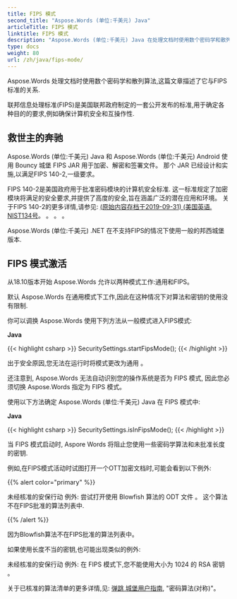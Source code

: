 ```yaml
---
title: FIPS 模式
second_title: "Aspose.Words (单位:千美元) Java"
articleTitle: FIPS 模式
linktitle: FIPS 模式
description: "Aspose.Words (单位:千美元) Java 在处理文档时使用数个密码学和散列算法来遵守FIPS标准."
type: docs
weight: 80
url: /zh/java/fips-mode/
---
```


Aspose.Words 处理文档时使用数个密码学和散列算法,这篇文章描述了它与FIPS标准的关系.

联邦信息处理标准(FIPS)是美国联邦政府制定的一套公开发布的标准,用于确定各种目的的要求,例如确保计算机安全和互操作性.

## 救世主的奔驰

Aspose.Words (单位:千美元) Java 和 Aspose.Words (单位:千美元) Android 使用 Bouncy 城堡 FIPS JAR 用于加密、解密和签署文件。 那个 JAR 已经设计和实施,以满足FIPS 140-2,一级要求。

FIPS 140-2是美国政府用于批准密码模块的计算机安全标准. 这一标准规定了加密模块将满足的安全要求,并提供了高度的安全,旨在涵盖广泛的潜在应用和环境。 关于FIPS 140-2的更多详情,请参见: [(原始内容存档于2019-09-31) (美国英语. NIST134号](https://www.nist.gov/publications/security-requirements-cryptographic-modules-includes-change-notices-1232002?pub_id=902003)。 。 。 。

Aspose.Words (单位:千美元) .NET 在不支持FIPS的情况下使用一般的邦西城堡版本.

## FIPS 模式激活

从18.10版本开始 Aspose.Words 允许以两种模式工作:通用和FIPS。

默认 Aspose.Words 在通用模式下工作,因此在这种情况下对算法和密钥的使用没有限制.

你可以调换 Aspose.Words 使用下列方法从一般模式进入FIPS模式:

**Java**

{{< highlight csharp >}}
SecuritySettings.startFipsMode();
{{< /highlight >}}

出于安全原因,您无法在运行时将模式更改为通用 。

还注意到, Aspose.Words 无法自动识别您的操作系统是否为 FIPS 模式, 因此您必须切换 Aspose.Words 指定为 FIPS 模式。

使用以下方法确定 Aspose.Words (单位:千美元) Java 在 FIPS 模式中:

**Java**

{{< highlight csharp >}}
SecuritySettings.isInFipsMode();
{{< /highlight >}}

当 FIPS 模式启动时, Aspore Words 将阻止您使用一些密码学算法和未批准长度的密钥.

例如,在FIPS模式活动时试图打开一个OTT加密文档时,可能会看到以下例外:

{{% alert color="primary" %}}

未经核准的安保行动 例外: 尝试打开使用 Blowfish 算法的 ODT 文件 。 这个算法不在FIPS批准的算法列表中.

{{% /alert %}}

因为Blowfish算法不在FIPS批准的算法列表中。

如果使用长度不当的密钥,也可能出现类似的例外:

未经核准的安保行动 例外: 在 FIPS 模式下,您不能使用大小为 1024 的 RSA 密钥 。

关于已核准的算法清单的更多详情,见: [弹跳 城堡用户指南](https://downloads.bouncycastle.org/fips-java/BC-FJA-UserGuide-1.0.1.pdf), "密码算法(对称)"。


